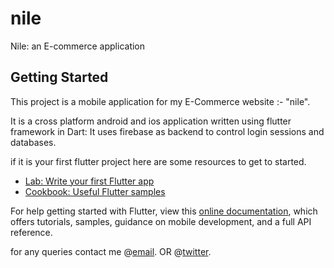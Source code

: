 # nile

Nile: an E-commerce application

## Getting Started

This project is a mobile application for my E-Commerce website :- "nile".

It is a cross platform android and ios application written using flutter framework in Dart:
It uses firebase as backend to control login sessions and databases.

if it is your first flutter project here are some resources to get to started.

- [Lab: Write your first Flutter app](https://flutter.dev/docs/get-started/codelab)
- [Cookbook: Useful Flutter samples](https://flutter.dev/docs/cookbook)

For help getting started with Flutter, view this
[online documentation](https://flutter.dev/docs), which offers tutorials,
samples, guidance on mobile development, and a full API reference.

for any queries contact me @[email](abdulahadas@live.com).
OR @[twitter](twitter.com/aiwithab).
